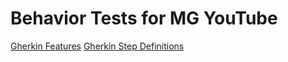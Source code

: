 # Behavior Tests for MG YouTube

[Gherkin Features](https://github.com/drp2179/mgyoutube/tree/master/mgyoutube-multitech/behavior-tests/src/test/resources/com/djpedersen/mgyoutube/behavior_tests)
[Gherkin Step Definitions](https://github.com/drp2179/mgyoutube/tree/master/mgyoutube-multitech/behavior-tests/src/test/java/com/djpedersen/mgyoutube/behavior_tests)

